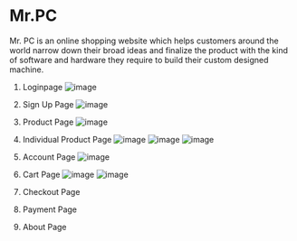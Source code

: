 # Mr.PC
Mr. PC is an online shopping website which helps customers around the world narrow down their broad ideas and finalize the product with the kind of software and hardware they require to build their custom designed machine.

1. Loginpage
![image](https://user-images.githubusercontent.com/54719185/180042089-3d4081c0-787b-4340-8d34-1019217d3a96.png)

2. Sign Up Page
![image](https://user-images.githubusercontent.com/54719185/180042200-6bf7465c-8185-4101-a4ba-cde38792ca40.png)

4. Product Page
![image](https://user-images.githubusercontent.com/54719185/180042388-27be32e1-041d-4094-9240-bac41b7fc544.png)

5. Individual Product Page
![image](https://user-images.githubusercontent.com/54719185/180042621-aeb35cb2-8ee5-44c7-8782-14b343f7f1b7.png)
![image](https://user-images.githubusercontent.com/54719185/180042644-57796065-76aa-4c2b-8b9a-15898f64d523.png)
![image](https://user-images.githubusercontent.com/54719185/180042659-45919343-015e-4c3c-b7be-ed610355b9f9.png)

6. Account Page
![image](https://user-images.githubusercontent.com/54719185/180043996-3a6fcef5-0215-4f6f-8882-3bc313099ea6.png)

7. Cart Page
![image](https://user-images.githubusercontent.com/54719185/180044030-3915c9b2-a305-4bb7-8bc6-9138f509b8a2.png)
![image](https://user-images.githubusercontent.com/54719185/180044036-fa097745-eb87-491a-806c-72610ea4d866.png)

8. Checkout Page
9. Payment Page
10. About Page
